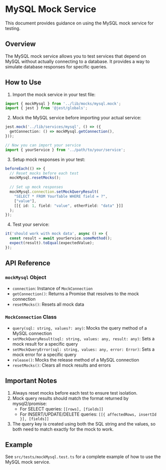 # MySQL Mock Service

This document provides guidance on using the MySQL mock service for testing.

## Overview

The MySQL mock service allows you to test services that depend on MySQL without actually connecting to a database. It provides a way to simulate database responses for specific queries.

## How to Use

1. Import the mock service in your test file:

```typescript
import { mockMysql } from '../lib/mocks/mysql.mock';
import { jest } from '@jest/globals';
```

2. Mock the MySQL service before importing your actual service:

```typescript
jest.mock('../lib/services/mysql', () => ({
  getConnection: () => mockMysql.getConnection(),
}));

// Now you can import your service
import { yourService } from '../path/to/your/service';
```

3. Setup mock responses in your test:

```typescript
beforeEach(() => {
  // Reset mocks before each test
  mockMysql.resetMocks();
  
  // Set up mock responses
  mockMysql.connection.setMockQueryResult(
    "SELECT * FROM YourTable WHERE field = ?",
    ["value"],
    [[{ id: 1, field: "value", otherField: "data" }]]
  );
});
```

4. Test your service:

```typescript
it('should work with mock data', async () => {
  const result = await yourService.someMethod();
  expect(result).toEqual(expectedValue);
});
```

## API Reference

### `mockMysql` Object

- `connection`: Instance of `MockConnection`
- `getConnection()`: Returns a Promise that resolves to the mock connection
- `resetMocks()`: Resets all mock data

### `MockConnection` Class

- `query(sql: string, values?: any)`: Mocks the query method of a MySQL connection
- `setMockQueryResult(sql: string, values: any, result: any)`: Sets a mock result for a specific query
- `setMockQueryError(sql: string, values: any, error: Error)`: Sets a mock error for a specific query
- `release()`: Mocks the release method of a MySQL connection
- `resetMocks()`: Clears all mock results and errors

## Important Notes

1. Always reset mocks before each test to ensure test isolation.
2. Mock query results should match the format returned by mysql2/promise:
   - For SELECT queries: `[[rows], [fields]]`
   - For INSERT/UPDATE/DELETE queries: `[[{ affectedRows, insertId }], [fields]]`
3. The query key is created using both the SQL string and the values, so both need to match exactly for the mock to work.

## Example

See `src/tests/mockMysql.test.ts` for a complete example of how to use the MySQL mock service.
